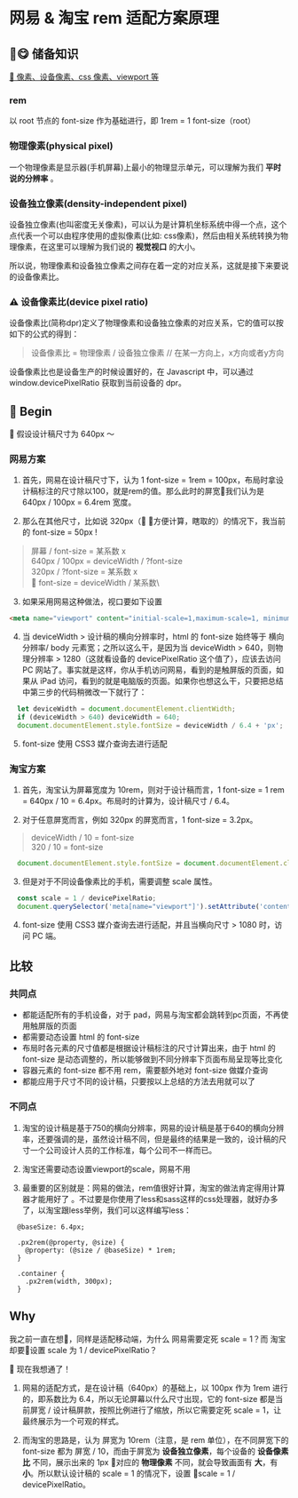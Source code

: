 # 网易 & 淘宝 rem 适配方案原理

## 😋 储备知识
[ 🌟 像素、设备像素、css 像素、viewport 等](https://github.com/jawil/blog/issues/21)

### rem
以 root 节点的 font-size 作为基础进行，即 1rem = 1 font-size（root）

### 物理像素(physical pixel)

一个物理像素是显示器(手机屏幕)上最小的物理显示单元，可以理解为我们 **平时说的分辨率** 。

### 设备独立像素(density-independent pixel)

设备独立像素(也叫密度无关像素)，可以认为是计算机坐标系统中得一个点，这个点代表一个可以由程序使用的虚拟像素(比如: css像素)，然后由相关系统转换为物理像素，在这里可以理解为我们说的 **视觉视口** 的大小。

所以说，物理像素和设备独立像素之间存在着一定的对应关系，这就是接下来要说的设备像素比。

### ⚠️ 设备像素比(device pixel ratio)

设备像素比(简称dpr)定义了物理像素和设备独立像素的对应关系，它的值可以按如下的公式的得到：

> 设备像素比 = 物理像素 / 设备独立像素 // 在某一方向上，x方向或者y方向

设备像素比也是设备生产的时候设置好的，在 Javascript 中，可以通过 window.devicePixelRatio 获取到当前设备的 dpr。

## 🤩 Begin

🤫 假设设计稿尺寸为 640px ～

### 网易方案

1. 首先，网易在设计稿尺寸下，认为 1 font-size = 1rem = 100px，布局时拿设计稿标注的尺寸除以100，就是rem的值。那么此时的屏宽我们认为是 640px / 100px = 6.4rem 宽度。

2. 那么在其他尺寸，比如说 320px（🤪 方便计算，瞎取的）的情况下，我当前的 font-size = 50px !

> 屏幕 / font-size = 某系数 x \
> 640px / 100px = deviceWidth / ?font-size \
> 320px / ?font-size = 某系数 x \
> 🌝 font-size = deviceWidth / 某系数\

3. 如果采用网易这种做法，视口要如下设置
```html
<meta name="viewport" content="initial-scale=1,maximum-scale=1, minimum-scale=1">
```

4. 当 deviceWidth > 设计稿的横向分辨率时，html 的 font-size 始终等于 横向分辨率/ body 元素宽；之所以这么干，是因为当 deviceWidth > 640，则物理分辨率 > 1280（这就看设备的 devicePixelRatio 这个值了），应该去访问 PC 网站了。事实就是这样，你从手机访问网易，看到的是触屏版的页面，如果从 iPad 访问，看到的就是电脑版的页面。如果你也想这么干，只要把总结中第三步的代码稍微改一下就行了：

```javascript
  let deviceWidth = document.documentElement.clientWidth;
  if (deviceWidth > 640) deviceWidth = 640;
  document.documentElement.style.fontSize = deviceWidth / 6.4 + 'px';
```
5. font-size 使用 CSS3 媒介查询去进行适配

### 淘宝方案
1. 首先，淘宝认为屏幕宽度为 10rem，则对于设计稿而言，1 font-size = 1 rem = 640px / 10  = 6.4px。布局时的计算为，设计稿尺寸 / 6.4。

2. 对于任意屏宽而言，例如 320px 的屏宽而言，1 font-size = 3.2px。

> deviceWidth / 10 = font-size \
> 320 / 10 = font-size 

```javascript
  document.documentElement.style.fontSize = document.documentElement.clientWidth / 10 + 'px';
```

3. 但是对于不同设备像素比的手机，需要调整 scale 属性。

```javascript
  const scale = 1 / devicePixelRatio;
  document.querySelector('meta[name="viewport"]').setAttribute('content','initial-scale=' + scale + ', maximum-scale=' + scale + ', minimum-scale=' + scale + ', user-scalable=no');
```

4. font-size 使用 CSS3 媒介查询去进行适配，并且当横向尺寸 > 1080 时，访问 PC 端。

## 比较

### 共同点
- 都能适配所有的手机设备，对于 pad，网易与淘宝都会跳转到pc页面，不再使用触屏版的页面
- 都需要动态设置 html 的 font-size
- 布局时各元素的尺寸值都是根据设计稿标注的尺寸计算出来，由于 html 的 font-size 是动态调整的，所以能够做到不同分辨率下页面布局呈现等比变化
- 容器元素的 font-size 都不用 rem，需要额外地对 font-size 做媒介查询
- 都能应用于尺寸不同的设计稿，只要按以上总结的方法去用就可以了

### 不同点

1. 淘宝的设计稿是基于750的横向分辨率，网易的设计稿是基于640的横向分辨率，还要强调的是，虽然设计稿不同，但是最终的结果是一致的，设计稿的尺寸一个公司设计人员的工作标准，每个公司不一样而已。

2. 淘宝还需要动态设置viewport的scale，网易不用

3. 最重要的区别就是：网易的做法，rem值很好计算，淘宝的做法肯定得用计算器才能用好了 。不过要是你使用了less和sass这样的css处理器，就好办多了，以淘宝跟less举例，我们可以这样编写less：

```less
  @baseSize: 6.4px;

  .px2rem(@property, @size) {
    @property: (@size / @baseSize) * 1rem;
  }

  .container {
    .px2rem(width, 300px);
  }
```

## Why
我之前一直在想，同样是适配移动端，为什么 网易需要定死 scale = 1？而 淘宝却要设置 scale 为 1 / devicePixelRatio？

🌚 现在我想通了！

1. 网易的适配方式，是在设计稿（640px）的基础上，以 100px 作为 1rem 进行的，即系数比为 6.4，所以无论屏幕以什么尺寸出现，它的 font-size 都是当前屏宽 / 设计稿屏款，按照比例进行了缩放，所以它需要定死 scale = 1，让最终展示为一个可观的样式。

2. 而淘宝的思路是，认为 屏宽为 10rem（注意，是 rem 单位），在不同屏宽下的 font-size 都为 屏宽 / 10，而由于屏宽为 **设备独立像素**，每个设备的 **设备像素比** 不同，展示出来的 1px 对应的 **物理像素** 不同，就会导致画面有 **大**，有 **小**。所以默认设计稿的 scale = 1 的情况下，设置 scale = 1 / devicePixelRatio。